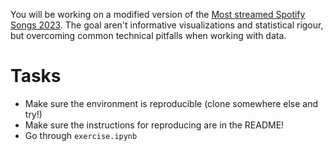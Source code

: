 You will be working on a modified version of the [Most streamed Spotify Songs 2023](https://www.kaggle.com/datasets/nelgiriyewithana/top-spotify-songs-2023). The goal aren't informative visualizations and statistical rigour, but overcoming common technical pitfalls when working with data.


# Tasks
- Make sure the environment is reproducible (clone somewhere else and try!)
- Make sure the instructions for reproducing are in the README!
- Go through `exercise.ipynb`
